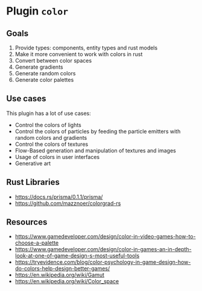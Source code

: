 # Plugin `color`

## Goals

1. Provide types: components, entity types and rust models
2. Make it more convenient to work with colors in rust
3. Convert between color spaces
4. Generate gradients
5. Generate random colors
6. Generate color palettes

## Use cases

This plugin has a lot of use cases:

* Control the colors of lights
* Control the colors of particles by feeding the particle emitters with random colors and gradients
* Control the colors of textures 
* Flow-Based generation and manipulation of textures and images
* Usage of colors in user interfaces
* Generative art

## Rust Libraries

* https://docs.rs/prisma/0.1.1/prisma/
* https://github.com/mazznoer/colorgrad-rs

## Resources

* https://www.gamedeveloper.com/design/color-in-video-games-how-to-choose-a-palette
* https://www.gamedeveloper.com/design/color-in-games-an-in-depth-look-at-one-of-game-design-s-most-useful-tools
* https://tryevidence.com/blog/color-psychology-in-game-design-how-do-colors-help-design-better-games/
* https://en.wikipedia.org/wiki/Gamut
* https://en.wikipedia.org/wiki/Color_space
